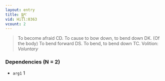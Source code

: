 ```yaml
---
layout: entry
title: སྒུར་
vid: Hill:0363
vcount: 2
---
```

> To become afraid CD\. To cause to bow down, to bend down DK\. (Of the body) To bend forward DS\. To bend, to bend down TC\.
> Volition: _Voluntary_


### Dependencies (N = 2)
* `arg1` 1

